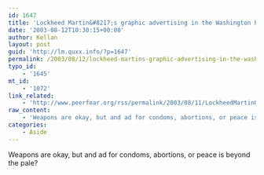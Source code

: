 ```yaml
---
id: 1647
title: 'Lockheed Martin&#8217;s graphic advertising in the Washington Post'
date: '2003-08-12T10:30:15+00:00'
author: Kellan
layout: post
guid: 'http://lm.quxx.info/?p=1647'
permalink: /2003/08/12/lockheed-martins-graphic-advertising-in-the-washington-post/
typo_id:
    - '1645'
mt_id:
    - '1072'
link_related:
    - 'http://www.peerfear.org/rss/permalink/2003/08/11/LockheedMartinOnTheWashingtonPost/'
raw_content:
    - 'Weapons are okay, but and ad for condoms, abortions, or peace is beyond the pale?'
categories:
    - Aside
---
```


Weapons are okay, but and ad for condoms, abortions, or peace is beyond the pale?